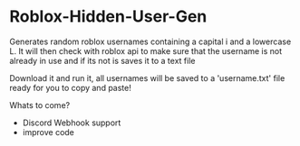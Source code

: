 # Roblox-Hidden-User-Gen
Generates random roblox usernames containing a capital i and a lowercase L. It will then check with roblox api to make sure that the username is not already in use and if its not is saves it to a text file

Download it and run it, all usernames will be saved to a 'username.txt' file ready for you to copy and paste!

Whats to come?
- Discord Webhook support
- improve code
